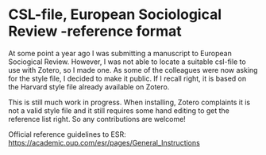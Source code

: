 # CSL-file, European Sociological Review -reference format

At some point a year ago I was submitting a manuscript to European Sociogical Review. However, I was not able to locate a suitable csl-file to use with Zotero, so I made one. As some of the colleagues were now asking for the style file, I decided to make it public. If I recall right, it is based on the Harvard style file already available on Zotero. 

This is still much work in progress. When installing, Zotero complaints it is not a valid style file and it still requires some hand editing to get the reference list right. So any contributions are welcome!

Official reference guidelines to ESR: https://academic.oup.com/esr/pages/General_Instructions
